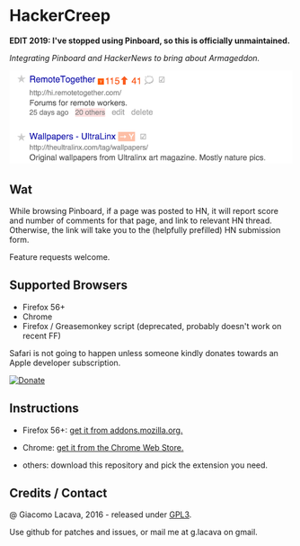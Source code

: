 HackerCreep
===========

**EDIT 2019: I've stopped using Pinboard, so this is officially unmaintained.**

*Integrating Pinboard and HackerNews to bring about Armageddon.*

![alt simple screenshot](docs/screenshot.png)

Wat
----

While browsing Pinboard, if a page was posted to HN, 
it will report score and number of comments for that page, and link to relevant HN thread.
Otherwise, the link will take you to the (helpfully prefilled) HN submission form.

Feature requests welcome.

Supported Browsers
-------------------

* Firefox 56+ 
* Chrome
* Firefox / Greasemonkey script (deprecated, probably doesn't work on recent FF)

Safari is not going to happen unless someone kindly donates towards an Apple developer subscription.

[![Donate](https://www.paypalobjects.com/en_US/i/btn/btn_donateCC_LG.gif)](https://paypal.me/Lacava)

Instructions
------------

- Firefox 56+: [get it from addons.mozilla.org.](https://addons.mozilla.org/en-GB/firefox/addon/hackercreep/)

- Chrome: [get it from the Chrome Web Store.](https://chrome.google.com/webstore/detail/hackercreep/occeghcpngphnhlhbfgpmfhlgddeklap)

- others: download this repository and pick the extension you need.


Credits / Contact
-----------------
@ Giacomo Lacava, 2016 - released under [GPL3](LICENSE).

Use github for patches and issues, or mail me at g.lacava on gmail.




